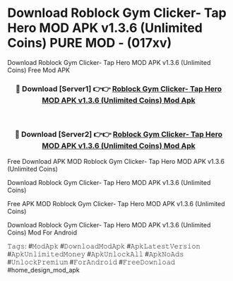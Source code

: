 # Download Roblock Gym Clicker- Tap Hero MOD APK v1.3.6 (Unlimited Coins) PURE MOD - (017xv)
Download Roblock Gym Clicker- Tap Hero MOD APK v1.3.6 (Unlimited Coins) Free Mod APK

<div align="center">
<h3>🔴 Download [Server1] 👉👉 <a href="https://apk-comot.site?title=Roblock_Gym_Clicker-_Tap_Hero_MOD_APK_v1.3.6_(Unlimited_Coins)">Roblock Gym Clicker- Tap Hero MOD APK v1.3.6 (Unlimited Coins) Mod Apk</a></h3><br>

<h3>🔴 Download [Server2] 👉👉 <a href="https://apk-comot.site?title=Roblock_Gym_Clicker-_Tap_Hero_MOD_APK_v1.3.6_(Unlimited_Coins)">Roblock Gym Clicker- Tap Hero MOD APK v1.3.6 (Unlimited Coins) Mod Apk</a></h3>
</div>


Free Download APK MOD Roblock Gym Clicker- Tap Hero MOD APK v1.3.6 (Unlimited Coins)

Download Roblock Gym Clicker- Tap Hero MOD APK v1.3.6 (Unlimited Coins) 

Free APK MOD Roblock Gym Clicker- Tap Hero MOD APK v1.3.6 (Unlimited Coins) 

Download Roblock Gym Clicker- Tap Hero MOD APK v1.3.6 (Unlimited Coins) Mod For Android

𝚃𝚊𝚐𝚜: #𝙼𝚘𝚍𝙰𝚙𝚔 #𝙳𝚘𝚠𝚗𝚕𝚘𝚊𝚍𝙼𝚘𝚍𝙰𝚙𝚔 #𝙰𝚙𝚔𝙻𝚊𝚝𝚎𝚜𝚝𝚅𝚎𝚛𝚜𝚒𝚘𝚗 #𝙰𝚙𝚔𝚄𝚗𝚕𝚒𝚖𝚒𝚝𝚎𝚍𝙼𝚘𝚗𝚎𝚢 #𝙰𝚙𝚔𝚄𝚗𝚕𝚘𝚌𝚔𝙰𝚕𝚕 #𝙰𝚙𝚔𝙽𝚘𝙰𝚍𝚜 #𝚄𝚗𝚕𝚘𝚌𝚔𝙿𝚛𝚎𝚖𝚒𝚞𝚖 #𝙵𝚘𝚛𝙰𝚗𝚍𝚛𝚘𝚒𝚍 #𝙵𝚛𝚎𝚎𝙳𝚘𝚠𝚗𝚕𝚘𝚊𝚍 #home_design_mod_apk